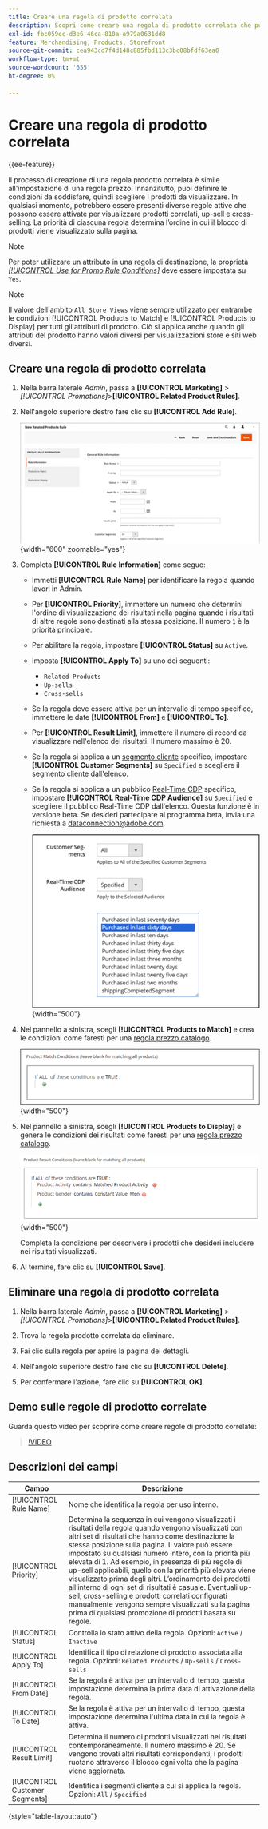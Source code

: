 ```yaml
---
title: Creare una regola di prodotto correlata
description: Scopri come creare una regola di prodotto correlata che può essere attivata per visualizzare prodotti correlati, up-sell e cross-selling.
exl-id: fbc059ec-d3e6-46ca-810a-a979a0631dd8
feature: Merchandising, Products, Storefront
source-git-commit: cea943cd7f4d148c885fbd113c3bc08bfdf63ea0
workflow-type: tm+mt
source-wordcount: '655'
ht-degree: 0%

---
```


# Creare una regola di prodotto correlata

{{ee-feature}}

Il processo di creazione di una regola prodotto correlata è simile all&#39;impostazione di una regola prezzo. Innanzitutto, puoi definire le condizioni da soddisfare, quindi scegliere i prodotti da visualizzare. In qualsiasi momento, potrebbero essere presenti diverse regole attive che possono essere attivate per visualizzare prodotti correlati, up-sell e cross-selling. La priorità di ciascuna regola determina l’ordine in cui il blocco di prodotti viene visualizzato sulla pagina.

>[!NOTE]
>
>Per poter utilizzare un attributo in una regola di destinazione, la proprietà [_[!UICONTROL Use for Promo Rule Conditions]_](../catalog/product-attributes.md) deve essere impostata su `Yes`.

>[!NOTE]
>
>Il valore dell&#39;ambito `All Store Views` viene sempre utilizzato per entrambe le condizioni [!UICONTROL Products to Match] e [!UICONTROL Products to Display] per tutti gli attributi di prodotto. Ciò si applica anche quando gli attributi del prodotto hanno valori diversi per visualizzazioni store e siti web diversi.

## Creare una regola di prodotto correlata

1. Nella barra laterale _Admin_, passa a **[!UICONTROL Marketing]** > _[!UICONTROL Promotions]_>**[!UICONTROL Related Product Rules]**.

1. Nell&#39;angolo superiore destro fare clic su **[!UICONTROL Add Rule]**.

   ![Regola prodotti correlati - informazioni](./assets/catalog-related-products-rule-information.png){width="600" zoomable="yes"}

1. Completa **[!UICONTROL Rule Information]** come segue:

   - Immetti **[!UICONTROL Rule Name]** per identificare la regola quando lavori in Admin.

   - Per **[!UICONTROL Priority]**, immettere un numero che determini l&#39;ordine di visualizzazione dei risultati nella pagina quando i risultati di altre regole sono destinati alla stessa posizione. Il numero `1` è la priorità principale.

   - Per abilitare la regola, impostare **[!UICONTROL Status]** su `Active`.

   - Imposta **[!UICONTROL Apply To]** su uno dei seguenti:

      - `Related Products`
      - `Up-sells`
      - `Cross-sells`

   - Se la regola deve essere attiva per un intervallo di tempo specifico, immettere le date **[!UICONTROL From]** e **[!UICONTROL To]**.

   - Per **[!UICONTROL Result Limit]**, immettere il numero di record da visualizzare nell&#39;elenco dei risultati. Il numero massimo è 20.

   - Se la regola si applica a un [segmento cliente](../customers/customer-segments.md) specifico, impostare **[!UICONTROL Customer Segments]** su `Specified` e scegliere il segmento cliente dall&#39;elenco.

   - Se la regola si applica a un pubblico [Real-Time CDP](../customers/audience-activation.md) specifico, impostare **[!UICONTROL Real-Time CDP Audience]** su `Specified` e scegliere il pubblico Real-Time CDP dall&#39;elenco. Questa funzione è in versione beta. Se desideri partecipare al programma beta, invia una richiesta a [dataconnection@adobe.com](mailto:dataconnection@adobe.com).

     ![Regola prodotti correlati - Pubblico Real-Time CDP](./assets/rtcdp-related-products.png){width="500"}

1. Nel pannello a sinistra, scegli **[!UICONTROL Products to Match]** e crea le condizioni come faresti per una [regola prezzo catalogo](price-rules-catalog.md).

   ![Regola prodotti correlati - prodotti da associare](./assets/catalog-related-products-match.png){width="500"}

1. Nel pannello a sinistra, scegli **[!UICONTROL Products to Display]** e genera le condizioni dei risultati come faresti per una [regola prezzo catalogo](price-rules-catalog.md).

   ![Regola prodotti correlati - prodotti da visualizzare](./assets/catalog-related-products-to-display.png){width="500"}

   Completa la condizione per descrivere i prodotti che desideri includere nei risultati visualizzati.

1. Al termine, fare clic su **[!UICONTROL Save]**.

## Eliminare una regola di prodotto correlata

1. Nella barra laterale _Admin_, passa a **[!UICONTROL Marketing]** > _[!UICONTROL Promotions]_>**[!UICONTROL Related Product Rules]**.

1. Trova la regola prodotto correlata da eliminare.

1. Fai clic sulla regola per aprire la pagina dei dettagli.

1. Nell&#39;angolo superiore destro fare clic su **[!UICONTROL Delete]**.

1. Per confermare l&#39;azione, fare clic su **[!UICONTROL OK]**.

## Demo sulle regole di prodotto correlate

Guarda questo video per scoprire come creare regole di prodotto correlate:

>[!VIDEO](https://video.tv.adobe.com/v/3411063?quality=12&learn=on&captions=ita)

## Descrizioni dei campi

| Campo | Descrizione |
|--- |--- |
| [!UICONTROL Rule Name] | Nome che identifica la regola per uso interno. |
| [!UICONTROL Priority] | Determina la sequenza in cui vengono visualizzati i risultati della regola quando vengono visualizzati con altri set di risultati che hanno come destinazione la stessa posizione sulla pagina. Il valore può essere impostato su qualsiasi numero intero, con la priorità più elevata di 1. Ad esempio, in presenza di più regole di up-sell applicabili, quello con la priorità più elevata viene visualizzato prima degli altri. L’ordinamento dei prodotti all’interno di ogni set di risultati è casuale. Eventuali up-sell, cross-selling e prodotti correlati configurati manualmente vengono sempre visualizzati sulla pagina prima di qualsiasi promozione di prodotti basata su regole. |
| [!UICONTROL Status] | Controlla lo stato attivo della regola. Opzioni: `Active` / `Inactive` |
| [!UICONTROL Apply To] | Identifica il tipo di relazione di prodotto associata alla regola. Opzioni: `Related Products` / `Up-sells` / `Cross-sells` |
| [!UICONTROL From Date] | Se la regola è attiva per un intervallo di tempo, questa impostazione determina la prima data di attivazione della regola. |
| [!UICONTROL To Date] | Se la regola è attiva per un intervallo di tempo, questa impostazione determina l&#39;ultima data in cui la regola è attiva. |
| [!UICONTROL Result Limit] | Determina il numero di prodotti visualizzati nei risultati contemporaneamente. Il numero massimo è 20. Se vengono trovati altri risultati corrispondenti, i prodotti ruotano attraverso il blocco ogni volta che la pagina viene aggiornata. |
| [!UICONTROL Customer Segments] | Identifica i segmenti cliente a cui si applica la regola. Opzioni: `All` / `Specified` |

{style="table-layout:auto"}
